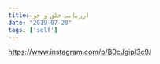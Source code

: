 ```yaml
---
title: ارزیابی خلق و خو
date: "2019-07-28"
tags: ['self']
---
```


https://www.instagram.com/p/B0cJgipI3c9/